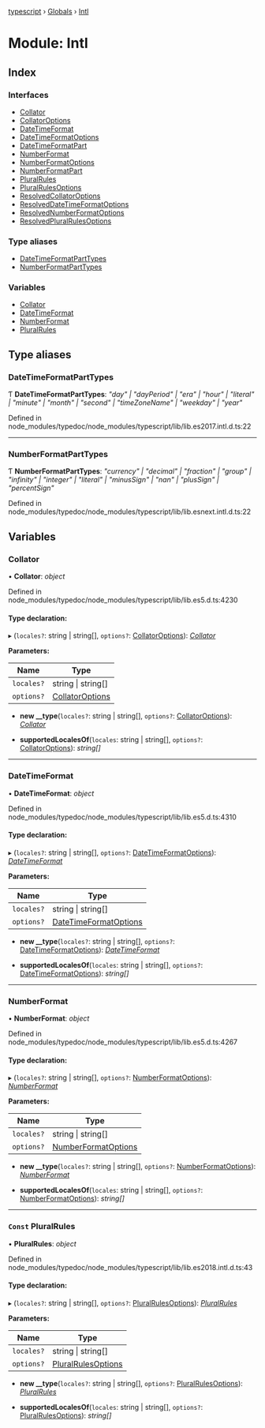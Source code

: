 [typescript](../README.md) › [Globals](../globals.md) › [Intl](intl.md)

# Module: Intl

## Index

### Interfaces

* [Collator](../interfaces/intl.collator.md)
* [CollatorOptions](../interfaces/intl.collatoroptions.md)
* [DateTimeFormat](../interfaces/intl.datetimeformat.md)
* [DateTimeFormatOptions](../interfaces/intl.datetimeformatoptions.md)
* [DateTimeFormatPart](../interfaces/intl.datetimeformatpart.md)
* [NumberFormat](../interfaces/intl.numberformat.md)
* [NumberFormatOptions](../interfaces/intl.numberformatoptions.md)
* [NumberFormatPart](../interfaces/intl.numberformatpart.md)
* [PluralRules](../interfaces/intl.pluralrules.md)
* [PluralRulesOptions](../interfaces/intl.pluralrulesoptions.md)
* [ResolvedCollatorOptions](../interfaces/intl.resolvedcollatoroptions.md)
* [ResolvedDateTimeFormatOptions](../interfaces/intl.resolveddatetimeformatoptions.md)
* [ResolvedNumberFormatOptions](../interfaces/intl.resolvednumberformatoptions.md)
* [ResolvedPluralRulesOptions](../interfaces/intl.resolvedpluralrulesoptions.md)

### Type aliases

* [DateTimeFormatPartTypes](intl.md#datetimeformatparttypes)
* [NumberFormatPartTypes](intl.md#numberformatparttypes)

### Variables

* [Collator](intl.md#collator)
* [DateTimeFormat](intl.md#datetimeformat)
* [NumberFormat](intl.md#numberformat)
* [PluralRules](intl.md#const-pluralrules)

## Type aliases

###  DateTimeFormatPartTypes

Ƭ **DateTimeFormatPartTypes**: *"day" | "dayPeriod" | "era" | "hour" | "literal" | "minute" | "month" | "second" | "timeZoneName" | "weekday" | "year"*

Defined in node_modules/typedoc/node_modules/typescript/lib/lib.es2017.intl.d.ts:22

___

###  NumberFormatPartTypes

Ƭ **NumberFormatPartTypes**: *"currency" | "decimal" | "fraction" | "group" | "infinity" | "integer" | "literal" | "minusSign" | "nan" | "plusSign" | "percentSign"*

Defined in node_modules/typedoc/node_modules/typescript/lib/lib.esnext.intl.d.ts:22

## Variables

###  Collator

• **Collator**: *object*

Defined in node_modules/typedoc/node_modules/typescript/lib/lib.es5.d.ts:4230

#### Type declaration:

▸ (`locales?`: string | string[], `options?`: [CollatorOptions](../interfaces/intl.collatoroptions.md)): *[Collator](../interfaces/intl.collator.md)*

**Parameters:**

Name | Type |
------ | ------ |
`locales?` | string &#124; string[] |
`options?` | [CollatorOptions](../interfaces/intl.collatoroptions.md) |

* **new __type**(`locales?`: string | string[], `options?`: [CollatorOptions](../interfaces/intl.collatoroptions.md)): *[Collator](../interfaces/intl.collator.md)*

* **supportedLocalesOf**(`locales`: string | string[], `options?`: [CollatorOptions](../interfaces/intl.collatoroptions.md)): *string[]*

___

###  DateTimeFormat

• **DateTimeFormat**: *object*

Defined in node_modules/typedoc/node_modules/typescript/lib/lib.es5.d.ts:4310

#### Type declaration:

▸ (`locales?`: string | string[], `options?`: [DateTimeFormatOptions](../interfaces/intl.datetimeformatoptions.md)): *[DateTimeFormat](../interfaces/intl.datetimeformat.md)*

**Parameters:**

Name | Type |
------ | ------ |
`locales?` | string &#124; string[] |
`options?` | [DateTimeFormatOptions](../interfaces/intl.datetimeformatoptions.md) |

* **new __type**(`locales?`: string | string[], `options?`: [DateTimeFormatOptions](../interfaces/intl.datetimeformatoptions.md)): *[DateTimeFormat](../interfaces/intl.datetimeformat.md)*

* **supportedLocalesOf**(`locales`: string | string[], `options?`: [DateTimeFormatOptions](../interfaces/intl.datetimeformatoptions.md)): *string[]*

___

###  NumberFormat

• **NumberFormat**: *object*

Defined in node_modules/typedoc/node_modules/typescript/lib/lib.es5.d.ts:4267

#### Type declaration:

▸ (`locales?`: string | string[], `options?`: [NumberFormatOptions](../interfaces/intl.numberformatoptions.md)): *[NumberFormat](../interfaces/intl.numberformat.md)*

**Parameters:**

Name | Type |
------ | ------ |
`locales?` | string &#124; string[] |
`options?` | [NumberFormatOptions](../interfaces/intl.numberformatoptions.md) |

* **new __type**(`locales?`: string | string[], `options?`: [NumberFormatOptions](../interfaces/intl.numberformatoptions.md)): *[NumberFormat](../interfaces/intl.numberformat.md)*

* **supportedLocalesOf**(`locales`: string | string[], `options?`: [NumberFormatOptions](../interfaces/intl.numberformatoptions.md)): *string[]*

___

### `Const` PluralRules

• **PluralRules**: *object*

Defined in node_modules/typedoc/node_modules/typescript/lib/lib.es2018.intl.d.ts:43

#### Type declaration:

▸ (`locales?`: string | string[], `options?`: [PluralRulesOptions](../interfaces/intl.pluralrulesoptions.md)): *[PluralRules](../interfaces/intl.pluralrules.md)*

**Parameters:**

Name | Type |
------ | ------ |
`locales?` | string &#124; string[] |
`options?` | [PluralRulesOptions](../interfaces/intl.pluralrulesoptions.md) |

* **new __type**(`locales?`: string | string[], `options?`: [PluralRulesOptions](../interfaces/intl.pluralrulesoptions.md)): *[PluralRules](../interfaces/intl.pluralrules.md)*

* **supportedLocalesOf**(`locales`: string | string[], `options?`: [PluralRulesOptions](../interfaces/intl.pluralrulesoptions.md)): *string[]*
